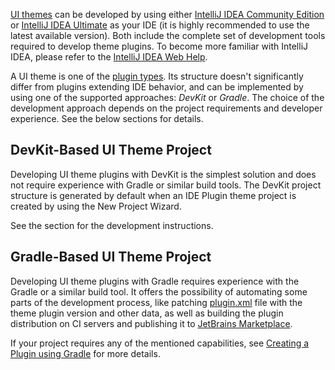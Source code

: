 [//]: # (title: Getting Started)

<!-- Copyright 2000-2022 JetBrains s.r.o. and contributors. Use of this source code is governed by the Apache 2.0 license. -->

[UI themes](types_of_plugins.md#ui-themes) can be developed by using either [IntelliJ IDEA Community Edition](https://www.jetbrains.com/idea/download/) or [IntelliJ IDEA Ultimate](https://www.jetbrains.com/idea/download/) as your IDE (it is highly recommended to use the latest available version).
Both include the complete set of development tools required to develop theme plugins.
To become more familiar with IntelliJ IDEA, please refer to the [IntelliJ IDEA Web Help](https://www.jetbrains.com/idea/help/).

A UI theme is one of the [plugin types](types_of_plugins.md).
Its structure doesn't significantly differ from plugins extending IDE behavior, and can be implemented by using one of the supported approaches: _DevKit_ or _Gradle_.
The choice of the development approach depends on the project requirements and developer experience.
See the below sections for details.

## DevKit-Based UI Theme Project

Developing UI theme plugins with DevKit is the simplest solution and does not require experience with Gradle or similar build tools.
The DevKit project structure is generated by default when an IDE Plugin theme project is created by using the New Project Wizard.

See the [](creating_ui_theme_project.md) section for the development instructions.

## Gradle-Based UI Theme Project

Developing UI theme plugins with Gradle requires experience with the Gradle or a similar build tool.
It offers the possibility of automating some parts of the development process, like patching <path>[plugin.xml](plugin_configuration_file.md)</path> file with the theme plugin version and other data, as well as building the plugin distribution on CI servers and publishing it to [JetBrains Marketplace](https://plugins.jetbrains.com).

If your project requires any of the mentioned capabilities, see [Creating a Plugin using Gradle](plugins_getting_started.md) for more details.
